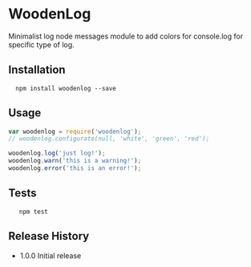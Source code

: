 WoodenLog
=========

Minimalist log node messages module to add colors for console.log for specific type of log.

## Installation

```shell
  npm install woodenlog --save
```

## Usage

```js
var woodenlog = require('woodenlog');
// woodenlog.configurate(null, 'white', 'green', 'red');

woodenlog.log('just log!');
woodenlog.warn('this is a warning!');
woodenlog.error('this is an error!');

```

## Tests

```shell
   npm test
```

## Release History

* 1.0.0 Initial release 